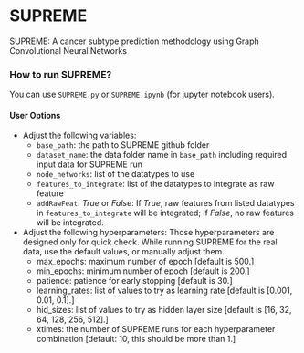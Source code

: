 # SUPREME
SUPREME: A cancer subtype prediction methodology using Graph Convolutional Neural Networks

### How to run SUPREME?

You can use `SUPREME.py` or `SUPREME.ipynb` (for jupyter notebook users).

#### User Options

- Adjust the following variables:
  - `base_path`: the path to SUPREME github folder
  - `dataset_name`: the data folder name in `base_path` including required input data for SUPREME run
  - `node_networks`: list of the datatypes to use
  - `features_to_integrate`:  list of the datatypes to integrate as raw feature
  - `addRawFeat`: *True* or *False*: If *True*, raw features from listed datatypes in `features_to_integrate` will be integrated; if *False*, no raw features will be integrated.
- Adjust the following hyperparameters:
  Those hyperparameters are designed only for quick check. While running SUPREME for the real data, use the default values, or manually adjust them.
  - max_epochs: maximum number of epoch [default is 500.]
  - min_epochs: minimum number of epoch [default is 200.]
  - patience: patience for early stopping [default is 30.]
  - learning_rates: list of values to try as learning rate [default is [0.001, 0.01, 0.1].]
  - hid_sizes: list of values to try as hidden layer size [default is [16, 32, 64, 128, 256, 512].]
  - xtimes: the number of SUPREME runs for each hyperparameter combination [default: 10, this should be more than 1.] 
